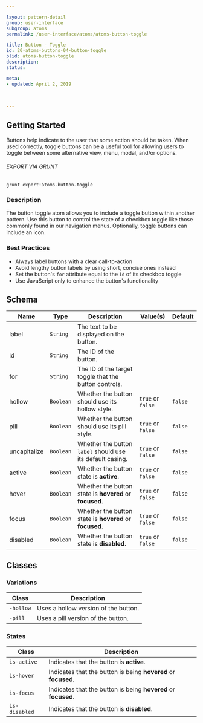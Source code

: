 ```yaml
---

layout: pattern-detail
group: user-interface
subgroup: atoms
permalink: /user-interface/atoms/atoms-button-toggle

title: Button - Toggle
id: 20-atoms-buttons-04-button-toggle
plid: atoms-button-toggle
description: 
status: 

meta:
- updated: April 2, 2019
  
  
  
---
```



## Getting Started

Buttons help indicate to the user that some action should be taken. When used correctly, toggle buttons can be a useful tool for allowing users to toggle between some alternative view, menu, modal, and/or options.

###### EXPORT VIA GRUNT

```
grunt export:atoms-button-toggle
```


### Description

The button toggle atom allows you to include a toggle button within another pattern. Use this button to control the state of a checkbox toggle like those commonly found in our navigation menus. Optionally, toggle buttons can include an icon.


### Best Practices

- Always label buttons with a clear call-to-action
- Avoid lengthy button labels by using short, concise ones instead
- Set the button's `for` attribute equal to the `id` of its checkbox toggle
- Use JavaScript only to enhance the button's functionality


## Schema

| Name            | Type      | Description                                               | Value(s)                                | Default                 |
|-----------------|-----------|-----------------------------------------------------------|-----------------------------------------|-------------------------|
| label           | `String`  | The text to be displayed on the button.                   |                                         |                         |
| id              | `String`  | The ID of the button.                                     |                                         |                         |
| for             | `String`  | The ID of the target toggle that the button controls.     |                                         |                         |
| hollow          | `Boolean` | Whether the button should use its hollow style.           | `true` or `false`                       | `false`                 |
| pill            | `Boolean` | Whether the button should use its pill style.             | `true` or `false`                       | `false`                 |
| uncapitalize    | `Boolean` | Whether the button `label` should use its default casing. | `true` or `false`                       | `false`                 |
| active          | `Boolean` | Whether the button state is **active**.                   | `true` or `false`                       | `false`                 |
| hover           | `Boolean` | Whether the button state is **hovered** or **focused**.   | `true` or `false`                       | `false`                 |
| focus           | `Boolean` | Whether the button state is **hovered** or **focused**.   | `true` or `false`                       | `false`                 |
| disabled        | `Boolean` | Whether the button state is **disabled**.                 | `true` or `false`                       | `false`                 |


## Classes

### Variations

| Class           | Description                                 |
|-----------------|---------------------------------------------|
| `-hollow`       | Uses a hollow version of the button.        |
| `-pill`         | Uses a pill version of the button.          |

### States

| Class             | Description                                                           |
|-------------------|-----------------------------------------------------------------------|
| `is-active`       | Indicates that the button is **active**.                              |
| `is-hover`        | Indicates that the button is being **hovered** or **focused**.        |
| `is-focus`        | Indicates that the button is being **hovered** or **focused**.        |
| `is-disabled`     | Indicates that the button is **disabled**.                            |
